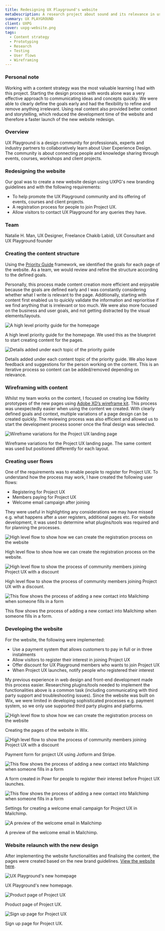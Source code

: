 ```yaml
---
title: Redesigning UX Playground's website
metaDescription: A research project about sound and its relevance in user experience design. The findings were presented at Brand Week Istanbul, Berlin Design Week, Istanbul Bilgi University and UX Playground.
summary: UX PLAYGROUND
client: UXPG
cover: uxpg-website.png
tags:
  - Content strategy
  - Prototyping
  - Research
  - Testing
  - User flows
  - Wireframing
---
```


### Personal note

Working with a content strategy was the most valuable learning I had with this project. Starting the design process with words alone was a very effective approach to communicating ideas and concepts quickly. We were able to clearly define the goals early and had the flexibility to refine and remove anything irrelevant. Using real content also provided better context and storytelling, which reduced the development time of the website and therefore a faster launch of the new website redesign.

### Overview

UX Playground is a design community for professionals, experts and industry partners to collaboratively learn about User Experience Design. The community is about connecting people and knowledge sharing through events, courses, workshops and client projects.

### Redesigning the website

Our goal was to create a new website design using UXPG's new branding guidelines and with the following requirements:

- To help promote the UX Playground community and its offering of events, courses and client projects.
- A registration process for people to join Project UX.
- Allow visitors to contact UX Playground for any queries they have.

### Team

Natalie H. Man, UX Designer, Freelance
Chakib Labidi, UX Consultant and UX Playground founder

### Creating the content structure

Using the [Priority Guide](https://alistapart.com/article/priority-guides-a-content-first-alternative-to-wireframes/) framework, we identified the goals for each page of the website. As a team, we would review and refine the structure according to the defined goals.

Personally, this process made content creation more efficient and enjoyable because the goals are defined early and I was constantly considering whether what I write is relevant to the page. Additionally, starting with content first enabled us to quickly validate the information and reprioritise if we find anything that is irrelevant or too much. We were also more focused on the business and user goals, and not getting distracted by the visual elements/layouts.

![A high level priority guide for the homepage](/static/img/uxpg-website/xd-priority-guide.png) <figcaption>A high level priority guide for the homepage. We used this as the blueprint to start creating content for the pages.</figcaption>

![Details added under each topic of the priority guide](/static/img/uxpg-website/xd-content-details.png) <figcaption>Details added under each content topic of the priority guide. We also leave feedback and suggestions for the person working on the content. This is an iterative process so content can be added/removed depending on relevance.</figcaption>

### Wireframing with content

Whilst my team works on the content, I focused on creating low fidelity prototypes of the new pages using [Adobe XD’s wireframe kit](https://www.adobe.com/uk/products/xd/features/ui-kits.html). This process was unexpectedly easier when using the content we created. With clearly defined goals and context, multiple variations of a page design can be created quickly. The reviewing process was also efficient and allowed us to start the development process sooner once the final design was selected.

![Wireframe variations for the Project UX landing page](/static/img/uxpg-website/uxpg-website-wireframe.png) <figcaption>Wireframe variations for the Project UX landing page. The same content was used but positioned differently for each layout.</figcaption>

### Creating user flows

One of the requirements was to enable people to register for Project UX. To understand how the process may work, I have created the following user flows:

- Registering for Project UX
- Members paying for Project UX
- Welcome email campaign after joining

They were useful in highlighting any considerations we may have missed e.g. what happens after a user registers, additional pages etc. For website development, it was used to determine what plugins/tools was required and for planning the processes.

![High level flow to show how we can create the registration process on the website](/static/img/uxpg-website/userflow-registration.png) <figcaption>High level flow to show how we can create the registration process on the website.</figcaption>

![High level flow to show the process of community members joining Project UX with a discount](/static/img/uxpg-website/userflow-member-payment.png) <figcaption>High level flow to show the process of community members joining Project UX with a discount.</figcaption>

![This flow shows the process of adding a new contact into Mailchimp when someone fills in a form](/static/img/uxpg-website/userflow-welcome-email.png) <figcaption>This flow shows the process of adding a new contact into Mailchimp when someone fills in a form.</figcaption>

### Developing the website

For the website, the following were implemented:

- Use a payment system that allows customers to pay in full or in three instalments  
- Allow visitors to register their interest in joining Project UX    
- Offer discount for UX Playground members who wants to join Project UX    
- When Project UX launches, notify people who registered their interest
    
My previous experience in web design and front-end development made this process easier. Researching plugins/tools needed to implement the functionalities above is a common task (including communicating with third party support and troubleshooting issues). Since the website was built on Wix, we were limited in developing sophisticated processes e.g. payment system, so we only use supported third party plugins and platforms.

![High level flow to show how we can create the registration process on the website](/static/img/uxpg-website/wix-webpages.png) <figcaption>Creating the pages of the website in Wix.</figcaption>

![High level flow to show the process of community members joining Project UX with a discount](/static/img/uxpg-website/jotform-payment-form.png) <figcaption>Payment form for project UX using Jotform and Stripe.</figcaption>

![This flow shows the process of adding a new contact into Mailchimp when someone fills in a form](/static/img/uxpg-website/powr-interest-form.png) <figcaption>A form created in Powr for people to register their interest before Project UX launches.</figcaption>

![This flow shows the process of adding a new contact into Mailchimp when someone fills in a form](/static/img/uxpg-website/mailchimp-campaign-details.png) <figcaption>Settings for creating a welcome email campaign for Project UX in Mailchimp.</figcaption>

![A preview of the welcome email in Mailchimp](/static/img/uxpg-website/mailchimp-campaign-preview.png) <figcaption>A preview of the welcome email in Mailchimp.</figcaption>

### Website relaunch with the new design

After implementing the website functionalities and finalising the content, the pages were created based on the new brand guidelines. [View the website here](https://www.uxplayground.co.uk/).

![UX Playground's new homepage](/static/img/uxpg-website/uxplayground-home.png) <figcaption>UX Playground's new homepage.</figcaption>

![Product page of Project UX](/static/img/uxpg-website/uxplayground-projectux.png) <figcaption>Product page of Project UX.</figcaption>

![Sign up page for Project UX](/static/img/uxpg-website/uxplayground-signup.png) <figcaption>Sign up page for Project UX.</figcaption>

